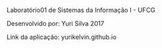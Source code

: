 Laboratório01 de Sistemas da Informação I - UFCG

Desenvolvido por: Yuri Silva 2017

Link da aplicação: yurikelvin.github.io
